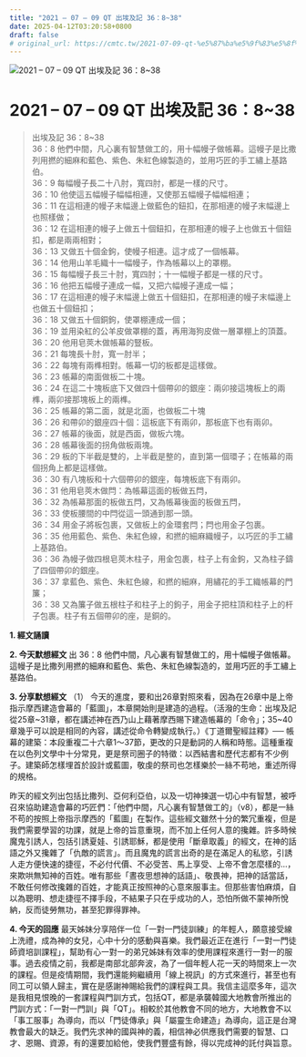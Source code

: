```yaml
---
title: "2021 – 07 – 09 QT 出埃及記 36：8~38"
date: 2025-04-12T03:20:58+0800
draft: false
# original_url: https://cmtc.tw/2021-07-09-qt-%e5%87%ba%e5%9f%83%e5%8f%8a%e8%a8%98-36%ef%bc%9a838
---
```


![2021 – 07 – 09 QT 出埃及記 36：8\~38](/images/qt.jpg   "2021 – 07 – 09 QT 出埃及記 36：8\~38")

# 2021 – 07 – 09 QT 出埃及記 36：8\~38

> 出埃及記 36：8\~38  
> 36：8 他們中間，凡心裏有智慧做工的，用十幅幔子做帳幕。這幔子是比撒列用撚的細麻和藍色、紫色、朱紅色線製造的，並用巧匠的手工繡上基路伯。  
> 36：9 每幅幔子長二十八肘，寬四肘，都是一樣的尺寸。  
> 36：10 他使這五幅幔子幅幅相連，又使那五幅幔子幅幅相連；  
> 36：11 在這相連的幔子末幅邊上做藍色的鈕扣，在那相連的幔子末幅邊上也照樣做；  
> 36：12 在這相連的幔子上做五十個鈕扣，在那相連的幔子上也做五十個鈕扣，都是兩兩相對；  
> 36：13 又做五十個金鉤，使幔子相連。這才成了一個帳幕。  
> 36：14 他用山羊毛織十一幅幔子，作為帳幕以上的罩棚。  
> 36：15 每幅幔子長三十肘，寬四肘；十一幅幔子都是一樣的尺寸。  
> 36：16 他把五幅幔子連成一幅，又把六幅幔子連成一幅；  
> 36：17 在這相連的幔子末幅邊上做五十個鈕扣，在那相連的幔子末幅邊上也做五十個鈕扣；  
> 36：18 又做五十個銅鉤，使罩棚連成一個；  
> 36：19 並用染紅的公羊皮做罩棚的蓋，再用海狗皮做一層罩棚上的頂蓋。  
> 36：20 他用皂莢木做帳幕的豎板。  
> 36：21 每塊長十肘，寬一肘半；  
> 36：22 每塊有兩榫相對。帳幕一切的板都是這樣做。  
> 36：23 帳幕的南面做板二十塊。  
> 36：24 在這二十塊板底下又做四十個帶卯的銀座：兩卯接這塊板上的兩榫，兩卯接那塊板上的兩榫。  
> 36：25 帳幕的第二面，就是北面，也做板二十塊  
> 36：26 和帶卯的銀座四十個：這板底下有兩卯，那板底下也有兩卯。  
> 36：27 帳幕的後面，就是西面，做板六塊。  
> 36：28 帳幕後面的拐角做板兩塊。  
> 36：29 板的下半截是雙的，上半截是整的，直到第一個環子；在帳幕的兩個拐角上都是這樣做。  
> 36：30 有八塊板和十六個帶卯的銀座，每塊板底下有兩卯。  
> 36：31 他用皂莢木做閂：為帳幕這面的板做五閂，  
> 36：32 為帳幕那面的板做五閂，又為帳幕後面的板做五閂，  
> 36：33 使板腰間的中閂從這一頭通到那一頭。  
> 36：34 用金子將板包裹，又做板上的金環套閂；閂也用金子包裹。  
> 36：35 他用藍色、紫色、朱紅色線，和撚的細麻織幔子，以巧匠的手工繡上基路伯。  
> 36：36 為幔子做四根皂莢木柱子，用金包裹，柱子上有金鉤，又為柱子鑄了四個帶卯的銀座。  
> 36：37 拿藍色、紫色、朱紅色線，和撚的細麻，用繡花的手工織帳幕的門簾；  
> 36：38 又為簾子做五根柱子和柱子上的鉤子，用金子把柱頂和柱子上的杆子包裹。柱子有五個帶卯的座，是銅的。

**1. 經文誦讀**

**2.  今天默想經文**
出 36：8 他們中間，凡心裏有智慧做工的，用十幅幔子做帳幕。這幔子是比撒列用撚的細麻和藍色、紫色、朱紅色線製造的，並用巧匠的手工繡上基路伯。

**3. 分享默想經文**
（1） 今天的進度，要和出26章對照來看，因為在26章中是上帝指示摩西建造會幕的「藍圖」，本章開始則是建造的過程。（活潑的生命：出埃及記從25章~31章，都在講述神在西乃山上藉著摩西賜下建造帳幕的「命令」；35\~40章幾乎可以說是相同的內容，講述從命令轉變成執行。）《丁道爾聖經註釋》── 帳幕的建築：本段重複二十六章1～37節，更改的只是動詞的人稱和時態。這種重複在以色列文學中十分常見，更是祭司圈子的特徵：以西結書和歷代志都有不少例子。建築師怎樣埋首於設計或藍圖，敬虔的祭司也怎樣樂於一絲不苟地，重述所得的規格。

昨天的經文列出包括比撒列、亞何利亞伯，以及一切神揀選一切心中有智慧，被呼召來協助建造會幕的巧匠們：「他們中間，凡心裏有智慧做工的」（v8），都是一絲不苟的按照上帝指示摩西的「藍圖」在製作。這些經文雖然十分的繁冗重複，但是我們需要學習的功課，就是上帝的旨意重現，而不加上任何人意的攙雜。許多時候魔鬼引誘人，包括引誘夏娃、引誘耶穌，都是使用「斷章取義」的經文，在神的話語之外又攙雜了「仇敵的謊言」。而且魔鬼的謊言出奇的是在滿足人的私慾，引誘人走方便快速的捷徑，不必付代價、不必受苦、馬上享受、上帝不會怎麼樣的…，來欺哄無知神的百姓。唯有那些「晝夜思想神的話語」、敬畏神，把神的話當話，不敢任何修改攙雜的百姓，才能真正按照神的心意來服事主。但那些害怕麻煩，自以為聰明、想走捷徑不擇手段，不結果子只在乎成功的人，恐怕所做不蒙神所悅納，反而徒勞無功，甚至犯罪得罪神。

**4. 今天的回應**
最天姊妹分享陪伴一位「一對一門徒訓練」的年輕人，願意接受線上洗禮，成為神的女兒，心中十分的感動與喜樂。我們最近正在進行「一對一門徒師資培訓課程」，幫助有心一對一的弟兄姊妹有效率的使用課程來進行一對一的服事。過去疫情之前，我都是南部北部奔波，為了一個年輕人花一天的時間來上一次的課程。但是疫情期間，我們還能夠繼續用「線上視訊」的方式來進行，甚至也有同工可以領人歸主，實在是感謝神賜給我們的課程與工具。我信主這麼多年，這次是我相見恨晚的一套課程與門訓方式，包括QT，都是承襲韓國大地教會所推出的門訓方式：「一對一門訓」與「QT」。相較於其他教會不同的地方，大地教會不以「事工服事」為導向，而以「門徒傳承」與「屬靈生命建造」為導向，這正是台灣教會最大的缺乏。我們先求神的國與神的義，相信神必供應我們需要的智慧、口才、恩賜、資源，有的還要加給他，使我們豐盛有餘，得以完成神的託付與旨意。
